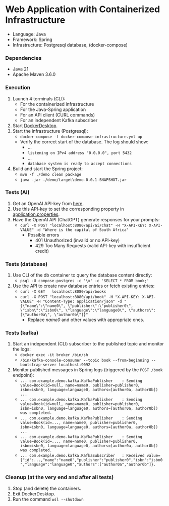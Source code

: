 # Web Application with Containerized Infrastructure
- Language: Java
- Framework: Spring
- Infrastructure: Postgresql database, (docker-compose)

### Dependencies
- Java 21
- Apache Maven 3.6.0

### Execution
1. Launch 4 terminals (CLI):
    - For the containerized infrastructure
    - For the Java-Spring application
    - For an API client (CURL commands)
    - For an independent Kafka subscriber
2. Start [DockerDesktop](https://www.docker.com/products/docker-desktop/).
3. Start the infrastructure (Postgresql):
    - ```docker-compose -f docker-compose-infrastructure.yml up```
    - Verify the correct start of the database. The log should show:
        - ...
        - ```listening on IPv4 address "0.0.0.0", port 5432```
        - ...
        - ```database system is ready to accept connections```
4. Build and start the Spring project:
    - ```mvn -f ./demo clean package```
    - ```java -jar ./demo/target\demo-0.0.1-SNAPSHOT.jar```

### Tests (AI)
1. Get an OpenAI API-key from [here](https://platform.openai.com/api-keys).
2. Use this API-key to set the corresponding property in [application.properties](./demo/src/main/resources/application.properties).
3. Have the OpenAI API (ChatGPT) generate responses for your prompts:
    - ```curl -X POST "localhost:8080/api/ai/chat" -H "X-API-KEY: X-API-VALUE" -d "Where is the capital of South Africa"```
        - Possible errors
            - 401 Unauthorized (invalid or no API-key) 
            - 429 Too Many Requests (valid API-key with insufficient credit) 

### Tests (database)
1. Use CLI of the db container to query the database content directly:
    - ```psql -U compose-postgres -c '\x' -c 'SELECT * FROM book;'```
2. Use the API to create new database entries or fetch existing entries:
    - ```curl -X GET   localhost:8080/api/books```
    - ```curl -X POST "localhost:8080/api/book" -H "X-API-KEY: X-API-VALUE" -H "Content-Type: application/json" -d "{\"name\":\"name0\", \"publisher\":\"publisher0\", \"isbn\":\"isbn0\", \"language\":\"language0\", \"authors\":[\"author0a\", \"author0b\"]}"```
        - Replace <i>name0</i> and other values with appropriate ones.

### Tests (kafka)
1. Start an independent (CLI) subscriber to the published topic and monitor the logs:
    - ```docker exec -it broker /bin/sh```
    - ```/bin/kafka-console-consumer --topic book --from-beginning --bootstrap-server localhost:9092```
2. Monitor published messages in Spring logs (triggered by the ```POST /book``` endpoint):
    - ```... com.example.demo.kafka.KafkaPublisher    : Sending value=Book(id=null, name=name0, publisher=publisher0, isbn=isbn0, language=language0, authors=[author0a, author0b]) ...```
    - ```... com.example.demo.kafka.KafkaPublisher    : Sending value=Book(id=null, name=name0, publisher=publisher0, isbn=isbn0, language=language0, authors=[author0a, author0b]) was completed.```
    - ```... com.example.demo.kafka.KafkaPublisher    : Sending value=Book(id=..., name=name0, publisher=publisher0, isbn=isbn0, language=language0, authors=[author0a, author0b]) ...```
    - ```... com.example.demo.kafka.KafkaPublisher    : Sending value=Book(id=..., name=name0, publisher=publisher0, isbn=isbn0, language=language0, authors=[author0a, author0b]) was completed.```
    - ```... com.example.demo.kafka.KafkaSubscriber   : Received value={"id":...,"name":"name0","publisher":"publisher0","isbn":"isbn0","language":"language0","authors":["author0a","author0b"]}.```

### Cleanup (at the very end and after all tests)
1. Stop (and delete) the containers.
2. Exit DockerDesktop.
3. Run the command ```wsl --shutdown```
